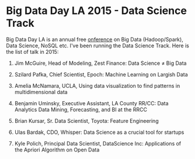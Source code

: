
Big Data Day LA 2015 - Data Science Track
=========================================

Big Data Day LA is an annual free [onference](http://bigdatadayla.org/) on Big Data (Hadoop/Spark), Data Science, NoSQL etc.
I've been running the Data Science Track. Here is the list of talk in 2015:

1. Jim McGuire, Head of Modeling, Zest Finance: Data Science ≠ Big Data

2. Szilard Pafka, Chief Scientist, Epoch: Machine Learning on Largish Data

3. Amelia McNamara, UCLA, Using data visualization to find patterns in multidimensional data

4. Benjamin Uminsky, Executive Assistant, LA County RR/CC: Data Analytics Data Mining, Forecasting, and BI at the RRCC

5. Brian Kursar, Sr. Data Scientist, Toyota: Feature Engineering

6. Ulas Bardak, CDO, Whisper: Data Science as a crucial tool for startups

7. Kyle Polich, Principal Data Scientist, DataScience Inc: Applications of the Apriori Algorithm on Open Data




